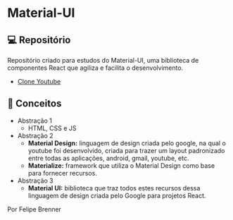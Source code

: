 # Material-UI

## 💻 Repositório

Repositório criado para estudos do Material-UI, uma biblioteca de componentes React que agiliza e facilita o desenvolvimento.

- [Clone Youtube](https://github.com/FelipeBrenner/material-ui-studies/tree/main/material-ui-clone-youtube)

## 📖 Conceitos

- Abstração 1
  - HTML, CSS e JS
- Abstração 2
  - <b>Material Design:</b> linguagem de design criada pelo google, na qual o youtube foi desenvolvido, criada para trazer um layout padronizado entre todas as aplicações, android, gmail, youtube, etc.
  - <b>Materialize:</b> framework que utiliza o Material Design como base para fornecer recursos.
- Abstração 3
  - <b>Material UI:</b> biblioteca que traz todos estes recursos dessa linguagem de design criada pelo Google para projetos React.

Por Felipe Brenner
